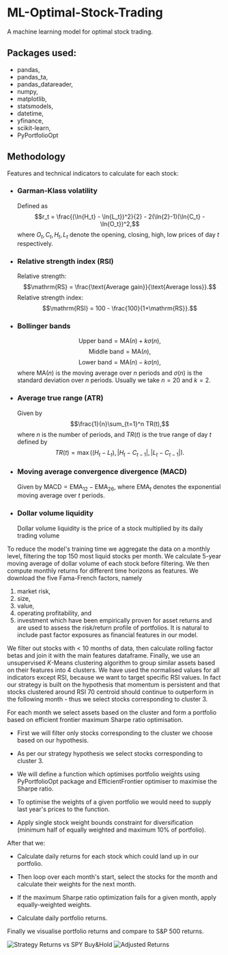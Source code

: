 # ML-Optimal-Stock-Trading
A machine learning model for optimal stock trading.

## Packages used:

- pandas,
- pandas_ta,
- pandas_datareader,
- numpy,
- matplotlib,
- statsmodels,
- datetime,
- yfinance,
- scikit-learn,
- PyPortfolioOpt

## Methodology 

Features and technical indicators to calculate for each stock:
- ### Garman-Klass volatility

  Defined as $$r_t = \frac{(\ln{H_t} - \ln{L_t})^2}{2} - 2(\ln{2}-1)(\ln{C_t} - \ln{O_t})^2,$$
  where $O_t, C_t, H_t, L_t$ denote the opening, closing, high, low prices of day $t$ respectively.
- ### Relative strength index (RSI)

  Relative strength: $$\mathrm{RS} = \frac{\text{Average gain}}{\text{Average loss}}.$$
  Relative strength index: $$\mathrm{RSI} = 100 - \frac{100}{1+\mathrm{RS}}.$$ 
- ### Bollinger bands

  $$\text{Upper band} = \mathrm{MA}(n) + k\sigma(n),$$
  $$\text{Middle band} = \mathrm{MA}(n),$$
  $$\text{Lower band} = \mathrm{MA}(n) - k\sigma(n),$$
  where $\mathrm{MA}(n)$ is the moving average over $n$ periods and $\sigma(n)$ is the standard deviation over $n$ periods. Usually we take $n=20$ and $k=2$.
- ### Average true range (ATR)

  Given by $$\frac{1}{n}\sum_{t=1}^n TR(t),$$ where $n$ is the number of periods, and $TR(t)$ is the true range of day $t$ defined by $$TR(t)=\max((H_t-L_t), |H_t - C_{t-1}|, |L_t - C_{t-1}|).$$
- ### Moving average convergence divergence (MACD)

  Given by $\mathrm{MACD} = \mathrm{EMA}_{12} - \mathrm{EMA}_{26},$ where $\mathrm{EMA}_t$ denotes the exponential moving average over $t$ periods.
- ### Dollar volume liquidity

  Dollar volume liquidity is the price of a stock multiplied by its daily trading volume

To reduce the model's training time we aggregate the data on a monthly level, filtering the top 150 most liquid stocks per month. We calculate 5-year moving average of dollar volume of each stock before filtering. We then compute monthly returns for different time horizons as features. We download the five Fama-French factors, namely
1. market risk,
2. size,
3. value,
4. operating profitability, and
5. investment
which have been empirically proven for asset returns and are used to assess the risk/return profile of portfolios. It is natural to include past factor exposures as financial features in our model.

We filter out stocks with < 10 months of data, then calculate rolling factor betas and join it with the main features dataframe. Finally, we use an unsupervised $K$-Means clustering algorithm to group similar assets based on their features into 4 clusters. 
We have used the normalised values for all indicators except RSI, because we want to target specific RSI values. In fact our strategy is built on the hypothesis that momentum is persistent and that stocks clustered around RSI 70 centroid should continue to outperform in the following month - thus we select stocks corresponding to cluster 3.

For each month we select assets based on the cluster and form a portfolio based on efficient frontier maximum Sharpe ratio optimisation.

* First we will filter only stocks corresponding to the cluster we choose based on our hypothesis.

* As per our strategy hypothesis we select stocks corresponding to cluster 3.

* We will define a function which optimises portfolio weights using PyPortfolioOpt package and EfficientFrontier optimiser to maximise the Sharpe ratio.

* To optimise the weights of a given portfolio we would need to supply last year's prices to the function.

* Apply single stock weight bounds constraint for diversification (minimum half of equally weighted and maximum 10% of portfolio).

After that we:

* Calculate daily returns for each stock which could land up in our portfolio.

* Then loop over each month's start, select the stocks for the month and calculate their weights for the next month.

* If the maximum Sharpe ratio optimization fails for a given month, apply equally-weighted weights.

* Calculate daily portfolio returns.

Finally we visualise portfolio returns and compare to S&P 500 returns.

![Strategy Returns vs SPY Buy&Hold](https://github.com/user-attachments/assets/144cada6-1acb-471b-942f-e52d349bed29)
![Adjusted Returns](https://github.com/user-attachments/assets/efb554eb-7ccc-4e40-b70e-4106e805ece1)

